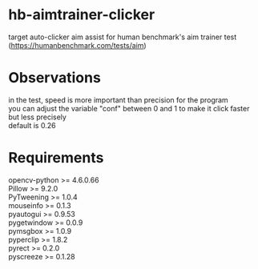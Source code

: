 # hb-aimtrainer-clicker
target auto-clicker aim assist for human benchmark's aim trainer test (https://humanbenchmark.com/tests/aim)


# Observations
in the test, speed is more important than precision for the program\
you can adjust the variable "conf" between 0 and 1 to make it click faster but less precisely\
default is 0.26

# Requirements
opencv-python >= 4.6.0.66\
Pillow >= 9.2.0\
PyTweening >= 1.0.4\
mouseinfo >= 0.1.3\
pyautogui >= 0.9.53\
pygetwindow >= 0.0.9\
pymsgbox >= 1.0.9\
pyperclip >= 1.8.2\
pyrect >= 0.2.0\
pyscreeze >= 0.1.28
